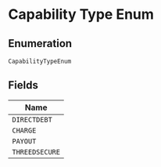 
# Capability Type Enum

## Enumeration

`CapabilityTypeEnum`

## Fields

| Name |
|  --- |
| `DIRECTDEBT` |
| `CHARGE` |
| `PAYOUT` |
| `THREEDSECURE` |

